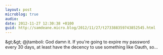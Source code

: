 ```yaml
---
layout: post
microblog: true
audio: 
date: 2012-11-27 12:30:38 +0100
guid: http://samdeane.micro.blog/2012/11/27/t273388359743852545.html
---
```

&amp;gt;&amp;gt; @jtamboli: God damn it. If you're going to expire my password every 30 days, at least have the decency to use something like Oauth, so...
